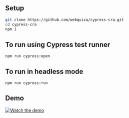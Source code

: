 ## Setup

```bash
git clone https://github.com/webquiza/cypress-cra.git
cd cypress-cra
npm i
```

## To run using Cypress test runner

```
npm run cypress:open
```

## To run in headless mode

```
npm run cypress:run
```

## Demo

[![Watch the demo](https://img.youtube.com/vi/3tJZA_7ig1g/0.jpg)](https://www.youtube.com/watch?v=3tJZA_7ig1g)
